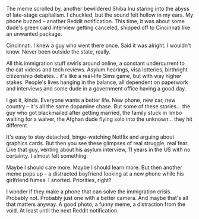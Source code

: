 The meme scrolled by, another bewildered Shiba Inu staring into the abyss of late-stage capitalism. I chuckled, but the sound felt hollow in my ears. My phone buzzed – another Reddit notification. This time, it was about some dude's green card interview getting canceled, shipped off to Cincinnati like an unwanted package.

Cincinnati. I knew a guy who went there once. Said it was alright. I wouldn't know. Never been outside the state, really.

All this immigration stuff swirls around online, a constant undercurrent to the cat videos and tech reviews. Asylum hearings, visa lotteries, birthright citizenship debates... it's like a real-life Sims game, but with way higher stakes. People's lives hanging in the balance, all dependent on paperwork and interviews and some dude in a government office having a good day.

I get it, kinda. Everyone wants a better life. New phone, new car, new country – it's all the same dopamine chase. But some of these stories... the guy who got blackmailed after getting married, the family stuck in limbo waiting for a waiver, the Afghan dude flying solo into the unknown... they hit different.

It's easy to stay detached, binge-watching Netflix and arguing about graphics cards. But then you see these glimpses of real struggle, real fear. Like that guy, venting about his asylum interview, 11 years in the US with no certainty. I almost felt something.

Maybe I should care more. Maybe I should learn more. But then another meme pops up – a distracted boyfriend looking at a new phone while his girlfriend fumes. I snorted. Priorities, right?

I wonder if they make a phone that can solve the immigration crisis. Probably not. Probably just one with a better camera. And maybe that's all that matters anyway. A good photo, a funny meme, a distraction from the void. At least until the next Reddit notification.